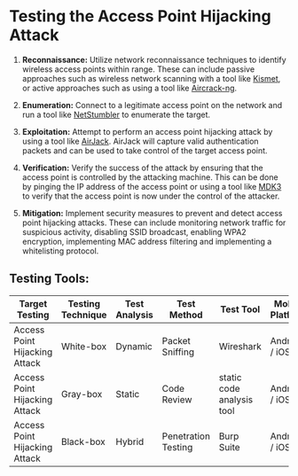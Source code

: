 # Testing the Access Point Hijacking Attack 

1. **Reconnaissance:** Utilize network reconnaissance techniques to identify wireless access points within range. These can include passive approaches such as wireless network scanning with a tool like [Kismet](https://www.kismetwireless.net/), or active approaches such as using a tool like [Aircrack-ng](https://www.aircrack-ng.org/).

2. **Enumeration:** Connect to a legitimate access point on the network and run a tool like [NetStumbler](http://www.netstumbler.com/) to enumerate the target.

3. **Exploitation:** Attempt to perform an access point hijacking attack by using a tool like [AirJack](https://github.com/airjack-ng/airjack). AirJack will capture valid authentication packets and can be used to take control of the target access point.

4. **Verification:** Verify the success of the attack by ensuring that the access point is controlled by the attacking machine. This can be done by pinging the IP address of the access point or using a tool like [MDK3](https://github.com/WiFi-Pumpkin/MDK3-master) to verify that the access point is now under the control of the attacker.

5. **Mitigation:** Implement security measures to prevent and detect access point hijacking attacks. These can include monitoring network traffic for suspicious activity, disabling SSID broadcast, enabling WPA2 encryption, implementing MAC address filtering and implementing a whitelisting protocol.

## Testing Tools: 

Target Testing | Testing Technique | Test Analysis | Test Method | Test Tool | Mobile Platform 
--- | --- | --- | --- | --- | --- 
Access Point Hijacking Attack | White-box | Dynamic | Packet Sniffing | Wireshark | Android / iOS
Access Point Hijacking Attack | Gray-box | Static | Code Review | static code analysis tool | Android / iOS
Access Point Hijacking Attack | Black-box | Hybrid | Penetration Testing | Burp Suite | Android / iOS